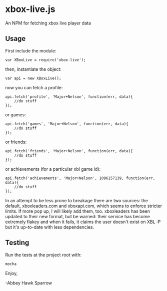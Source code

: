 xbox-live.js
==============
An NPM for fetching xbox live player data

Usage
-----
First include the module:

    var XBoxLive = require('xbox-live');

then, instantiate the object:

    var api = new XBoxLive();
    
now you can fetch a profile:

    api.fetch('profile', 'Major+Nelson', function(err, data){
        //do stuff
    });

or games:

    api.fetch('games', 'Major+Nelson', function(err, data){
        //do stuff
    });
    
or friends:

    api.fetch('friends', 'Major+Nelson', function(err, data){
        //do stuff
    });
    
or achievements (for a particular xbl game id):

    api.fetch('achievements', 'Major+Nelson', 1096157139, function(err, data){
        //do stuff
    });
    
In an attempt to be less prone to breakage there are two sources: the default, xboxleaders.com and xboxapi.com, which seems to enforce stricter limits. If more pop up, I will likely add them, too. xboxleaders has been updated to their new format, but be warned: their service has become extremely flakey and when it fails, it claims the user doesn't exist on XBL :P but it's up-to-date with less dependencies.
    

Testing
-------

Run the tests at the project root with:

    mocha

Enjoy,

-Abbey Hawk Sparrow